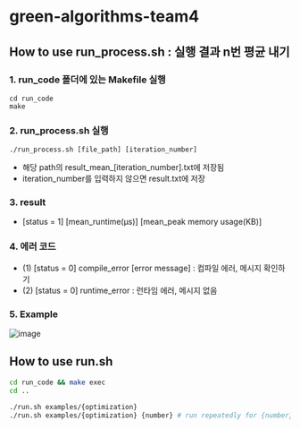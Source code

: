 # green-algorithms-team4

## How to use run_process.sh : 실행 결과 n번 평균 내기

### 1. run_code 폴더에 있는 Makefile 실행
```shell
cd run_code
make
```

### 2. run_process.sh 실행
```shell
./run_process.sh [file_path] [iteration_number]
```
* 해당 path의 result_mean_[iteration_number].txt에 저장됨
* iteration_number를 입력하지 않으면 result.txt에 저장

### 3. result
* [status = 1] [mean_runtime(μs)] [mean_peak memory usage(KB)]

### 4. 에러 코드
* (1) [status = 0] compile_error [error message] : 컴파일 에러, 메시지 확인하기
* (2) [status = 0] runtime_error : 런타임 에러, 메시지 없음

### 5. Example
![image](https://github.com/pendant-k/green-algorithms-team4/assets/81512592/3fc4c13f-31ea-44c4-9acc-f11f22e12d88)


## How to use run.sh

```bash
cd run_code && make exec
cd ..

./run.sh examples/{optimization}
./run.sh examples/{optimization} {number} # run repeatedly for {number} times
```
